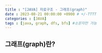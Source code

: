```yaml
---
title : "[JAVA] 자료구조 - 그래프(graph)"
date : 2023-08-21 00:00:00 +0900 # +/-TTTT
categories : [JAVA]
tags : [java, graph, dfs, bfs] #소문자만 가능
---
```


## 그래프(graph)란?
